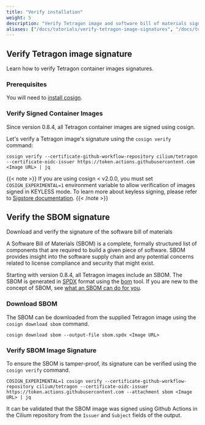 ```yaml
---
title: "Verify installation"
weight: 5
description: "Verify Tetragon image and software bill of materials signatures"
aliases: ["/docs/tutorials/verify-tetragon-image-signatures", "/docs/tutorials/software-bill-of-materials"]
---
```


## Verify Tetragon image signature

Learn how to verify Tetragon container images signatures.

### Prerequisites

You will need to [install cosign](https://docs.sigstore.dev/cosign/system_config/installation/).

### Verify Signed Container Images

Since version 0.8.4, all Tetragon container images are signed using cosign.

Let's verify a Tetragon image's signature using the `cosign verify` command:

```shell
cosign verify --certificate-github-workflow-repository cilium/tetragon --certificate-oidc-issuer https://token.actions.githubusercontent.com <Image URL> | jq
```

{{< note >}}
If you are using cosign < v2.0.0, you must set `COSIGN_EXPERIMENTAL=1`
environment variable to allow verification of images signed in KEYLESS mode.
To learn more about keyless signing, please refer to [Sigstore documentation](https://docs.sigstore.dev/cosign/signing/overview/).
{{< /note >}}

## Verify the SBOM signature

Download and verify the signature of the software bill of materials

A Software Bill of Materials (SBOM) is a complete, formally structured list of
components that are required to build a given piece of software. SBOM provides
insight into the software supply chain and any potential concerns related to
license compliance and security that might exist.

Starting with version 0.8.4, all Tetragon images include an SBOM. The SBOM is
generated in [SPDX](https://spdx.dev/) format using the
[bom](https://github.com/kubernetes-sigs/bom) tool. If you are new to the
concept of SBOM, see [what an SBOM can do for you](https://www.chainguard.dev/unchained/what-an-sbom-can-do-for-you).

### Download SBOM

The SBOM can be downloaded from the supplied Tetragon image using the `cosign
download sbom` command.

```shell
cosign download sbom --output-file sbom.spdx <Image URL>
```

### Verify SBOM Image Signature

To ensure the SBOM is tamper-proof, its signature can be verified using the
`cosign verify` command.

```shell
COSIGN_EXPERIMENTAL=1 cosign verify --certificate-github-workflow-repository cilium/tetragon --certificate-oidc-issuer https://token.actions.githubusercontent.com --attachment sbom <Image URL> | jq
```

It can be validated that the SBOM image was signed using Github Actions in the
Cilium repository from the `Issuer` and `Subject` fields of the output.
